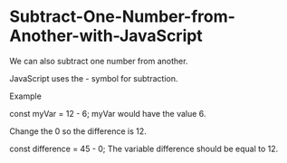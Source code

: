 # Subtract-One-Number-from-Another-with-JavaScript
We can also subtract one number from another.

JavaScript uses the - symbol for subtraction.

Example

const myVar = 12 - 6;
myVar would have the value 6.

Change the 0 so the difference is 12.

const difference = 45 - 0;
The variable difference should be equal to 12.
